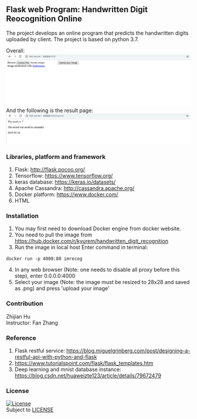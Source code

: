 ## Flask web Program: Handwritten Digit Reocognition Online
The project develops an online program that predicts the handwritten digits uploaded by client.
The project is based on python 3.7.

Overall:  
![picture](main.png)  
And the following is the result page:  
![picture](predict.png)

### Libraries, platform and framework
1. Flask: http://flask.pocoo.org/      
2. Tensorflow: https://www.tensorflow.org/    
3. keras database: https://keras.io/datasets/  
4. Apache Cassandra: http://cassandra.apache.org/  
5. Docker platform: https://www.docker.com/    
6. HTML  

### Installation 
1. You may first need to download Docker engine from docker website.  
2. You need to pull the image from https://hub.docker.com/r/kyurem/handwritten_digit_recognition  
3. Run the image in local host
Enter command in terminal:
```
docker run -p 4000:80 imrecog
```
4. In any web browser (Note: one needs to disable all proxy before this step), enter 0.0.0.0:4000
5. Select your image (Note: the image must be resized to 28x28 and saved as .png) and press 'upload your image'
### Contribution
Zhijian Hu  
Instructor: Fan Zhang
### Reference
1. Flask restful service: https://blog.miguelgrinberg.com/post/designing-a-restful-api-with-python-and-flask  
2. https://www.tutorialspoint.com/flask/flask_templates.htm
3. Deep learning and mnist database instance: https://blog.csdn.net/huaweizte123/article/details/79672479
### License
[![License](http://img.shields.io/:license-mit-blue.svg?style=flat-square)](http://badges.mit-license.org)  
Subject to [LICENSE](../LICENSE) 

